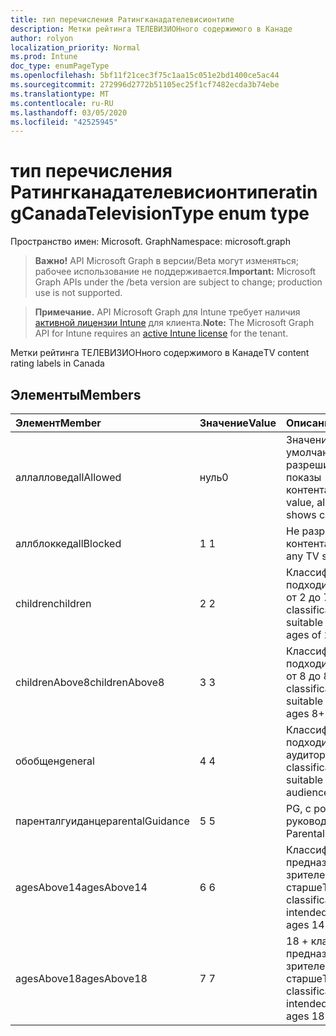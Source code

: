 ```yaml
---
title: тип перечисления Ратингканадателевисионтипе
description: Метки рейтинга ТЕЛЕВИЗИОНного содержимого в Канаде
author: rolyon
localization_priority: Normal
ms.prod: Intune
doc_type: enumPageType
ms.openlocfilehash: 5bf11f21cec3f75c1aa15c051e2bd1400ce5ac44
ms.sourcegitcommit: 272996d2772b51105ec25f1cf7482ecda3b74ebe
ms.translationtype: MT
ms.contentlocale: ru-RU
ms.lasthandoff: 03/05/2020
ms.locfileid: "42525945"
---
```

# <a name="ratingcanadatelevisiontype-enum-type"></a><span data-ttu-id="1f3f9-103">тип перечисления Ратингканадателевисионтипе</span><span class="sxs-lookup"><span data-stu-id="1f3f9-103">ratingCanadaTelevisionType enum type</span></span>

<span data-ttu-id="1f3f9-104">Пространство имен: Microsoft. Graph</span><span class="sxs-lookup"><span data-stu-id="1f3f9-104">Namespace: microsoft.graph</span></span>

> <span data-ttu-id="1f3f9-105">**Важно!** API Microsoft Graph в версии/Beta могут изменяться; рабочее использование не поддерживается.</span><span class="sxs-lookup"><span data-stu-id="1f3f9-105">**Important:** Microsoft Graph APIs under the /beta version are subject to change; production use is not supported.</span></span>

> <span data-ttu-id="1f3f9-106">**Примечание.** API Microsoft Graph для Intune требует наличия [активной лицензии Intune](https://go.microsoft.com/fwlink/?linkid=839381) для клиента.</span><span class="sxs-lookup"><span data-stu-id="1f3f9-106">**Note:** The Microsoft Graph API for Intune requires an [active Intune license](https://go.microsoft.com/fwlink/?linkid=839381) for the tenant.</span></span>

<span data-ttu-id="1f3f9-107">Метки рейтинга ТЕЛЕВИЗИОНного содержимого в Канаде</span><span class="sxs-lookup"><span data-stu-id="1f3f9-107">TV content rating labels in Canada</span></span>

## <a name="members"></a><span data-ttu-id="1f3f9-108">Элементы</span><span class="sxs-lookup"><span data-stu-id="1f3f9-108">Members</span></span>
|<span data-ttu-id="1f3f9-109">Элемент</span><span class="sxs-lookup"><span data-stu-id="1f3f9-109">Member</span></span>|<span data-ttu-id="1f3f9-110">Значение</span><span class="sxs-lookup"><span data-stu-id="1f3f9-110">Value</span></span>|<span data-ttu-id="1f3f9-111">Описание</span><span class="sxs-lookup"><span data-stu-id="1f3f9-111">Description</span></span>|
|:---|:---|:---|
|<span data-ttu-id="1f3f9-112">аллалловед</span><span class="sxs-lookup"><span data-stu-id="1f3f9-112">allAllowed</span></span>|<span data-ttu-id="1f3f9-113">нуль</span><span class="sxs-lookup"><span data-stu-id="1f3f9-113">0</span></span>|<span data-ttu-id="1f3f9-114">Значение по умолчанию, разрешить все показы контента</span><span class="sxs-lookup"><span data-stu-id="1f3f9-114">Default value, allow all TV shows content</span></span>|
|<span data-ttu-id="1f3f9-115">аллблоккед</span><span class="sxs-lookup"><span data-stu-id="1f3f9-115">allBlocked</span></span>|<span data-ttu-id="1f3f9-116">1 </span><span class="sxs-lookup"><span data-stu-id="1f3f9-116">1</span></span>|<span data-ttu-id="1f3f9-117">Не разрешать показ контента</span><span class="sxs-lookup"><span data-stu-id="1f3f9-117">Do not allow any TV shows content</span></span>|
|<span data-ttu-id="1f3f9-118">children</span><span class="sxs-lookup"><span data-stu-id="1f3f9-118">children</span></span>|<span data-ttu-id="1f3f9-119">2 </span><span class="sxs-lookup"><span data-stu-id="1f3f9-119">2</span></span>|<span data-ttu-id="1f3f9-120">Классификация C подходит для детей от 2 до 7 лет</span><span class="sxs-lookup"><span data-stu-id="1f3f9-120">The C classification is suitable for children ages of 2 to 7 years</span></span>|
|<span data-ttu-id="1f3f9-121">childrenAbove8</span><span class="sxs-lookup"><span data-stu-id="1f3f9-121">childrenAbove8</span></span>|<span data-ttu-id="1f3f9-122">3 </span><span class="sxs-lookup"><span data-stu-id="1f3f9-122">3</span></span>|<span data-ttu-id="1f3f9-123">Классификация C8 подходит для детей от 8 до 8 лет</span><span class="sxs-lookup"><span data-stu-id="1f3f9-123">The C8 classification is suitable for children ages 8+</span></span>|
|<span data-ttu-id="1f3f9-124">обобщен</span><span class="sxs-lookup"><span data-stu-id="1f3f9-124">general</span></span>|<span data-ttu-id="1f3f9-125">4 </span><span class="sxs-lookup"><span data-stu-id="1f3f9-125">4</span></span>|<span data-ttu-id="1f3f9-126">Классификация "G" подходит для общей аудитории</span><span class="sxs-lookup"><span data-stu-id="1f3f9-126">The G classification is suitable for general audience</span></span>|
|<span data-ttu-id="1f3f9-127">паренталгуиданце</span><span class="sxs-lookup"><span data-stu-id="1f3f9-127">parentalGuidance</span></span>|<span data-ttu-id="1f3f9-128">5 </span><span class="sxs-lookup"><span data-stu-id="1f3f9-128">5</span></span>|<span data-ttu-id="1f3f9-129">PG, с родительским руководством</span><span class="sxs-lookup"><span data-stu-id="1f3f9-129">PG, Parental Guidance</span></span>|
|<span data-ttu-id="1f3f9-130">agesAbove14</span><span class="sxs-lookup"><span data-stu-id="1f3f9-130">agesAbove14</span></span>|<span data-ttu-id="1f3f9-131">6 </span><span class="sxs-lookup"><span data-stu-id="1f3f9-131">6</span></span>|<span data-ttu-id="1f3f9-132">Классификация 14 + предназначена для зрителей от 14 лет и старше</span><span class="sxs-lookup"><span data-stu-id="1f3f9-132">The 14+ classification is intended for viewers ages 14 and older</span></span>|
|<span data-ttu-id="1f3f9-133">agesAbove18</span><span class="sxs-lookup"><span data-stu-id="1f3f9-133">agesAbove18</span></span>|<span data-ttu-id="1f3f9-134">7 </span><span class="sxs-lookup"><span data-stu-id="1f3f9-134">7</span></span>|<span data-ttu-id="1f3f9-135">18 + классификация предназначена для зрителей от 18 лет и старше</span><span class="sxs-lookup"><span data-stu-id="1f3f9-135">The 18+ classification is intended for viewers ages 18 and older</span></span>|



